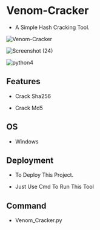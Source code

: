 # Venom-Cracker


* A Simple Hash Cracking Tool.


![Venom-Cracker](https://user-images.githubusercontent.com/124868088/218233375-17610f83-d002-4fba-8d26-b120d32ed2d3.png)

![Screenshot (24)](https://user-images.githubusercontent.com/124868088/218231701-27d35ed1-fe05-4df9-a8a6-fc3908be35fd.png)

![python4](https://user-images.githubusercontent.com/124868088/218233149-8eff5d4c-27bd-49d7-a0bc-e7a790c55d74.png)








##  Features

* Crack Sha256

* Crack Md5
## OS

* Windows
## Deployment

* To Deploy This Project.

* Just Use Cmd To Run This Tool






## Command

* Venom_Cracker.py
